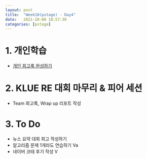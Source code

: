 ```yaml
---
layout: post
title:  "Week10(pstage) - Day4"
date:   2021-10-08 18:57:30
categories: [pstage]
---
```


# 1. 개인학습
* [개인 회고록 완성하기](https://kyunghyunlim.github.io/klue/nlp/2021/10/07/kluere.html)

# 2. KLUE RE 대회 마무리 & 피어 세션
* Team 회고록, Wrap up 리포트 작성

# 3. To Do
* 뉴스 요약 대회 회고 작성하기
* 알고리즘 문제 1개라도 연습하기 Va
* 네이버 코테 후기 작성 V
